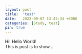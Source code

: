 ```yaml
---
layout: post
title:  "test"
date:   2022-09-07 13:45:34 +0900
categories: [Study, test] 
pin: true
---
```

Hi! Hello World!<br>
This is post is to show...